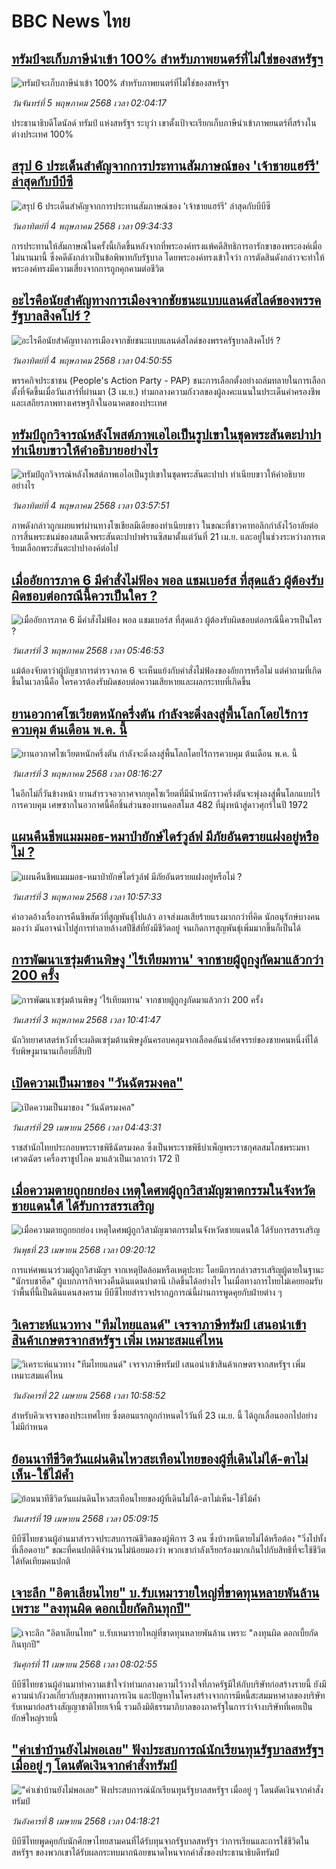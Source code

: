 # BBC News ไทย## [ทรัมป์จะเก็บภาษีนำเข้า 100% สำหรับภาพยนตร์ที่ไม่ใช่ของสหรัฐฯ](https://www.bbc.com/thai/articles/c9vewmj7jw3o?at_campaign=githubrss)![ทรัมป์จะเก็บภาษีนำเข้า 100% สำหรับภาพยนตร์ที่ไม่ใช่ของสหรัฐฯ](https://ichef.bbci.co.uk/ace/standard/240/cpsprodpb/94d6/live/fa434340-2950-11f0-8c66-ebf25fc2cfef.png)_วันจันทร์ที่ 5 พฤษภาคม 2568 เวลา 02:04:17_ประธานาธิบดีโดนัลด์ ทรัมป์ แห่งสหรัฐฯ ระบุว่า เขาตั้งเป้าจะเรียกเก็บภาษีนำเข้าภาพยนตร์ที่สร้างในต่างประเทศ 100%## [สรุป 6 ประเด็นสำคัญจากการประทานสัมภาษณ์ของ 'เจ้าชายแฮร์รี' ล่าสุดกับบีบีซี](https://www.bbc.com/thai/articles/cn5xv376nqqo?at_campaign=githubrss)![สรุป 6 ประเด็นสำคัญจากการประทานสัมภาษณ์ของ 'เจ้าชายแฮร์รี' ล่าสุดกับบีบีซี](https://ichef.bbci.co.uk/ace/standard/240/cpsprodpb/e38b/live/c712af30-279b-11f0-8c66-ebf25fc2cfef.jpg)_วันอาทิตย์ที่ 4 พฤษภาคม 2568 เวลา 09:34:33_การประทานให้สัมภาษณ์ในครั้งนี้เกิดขึ้นหลังจากที่พระองค์ทรงแพ้คดีสิทธิการอารักขาของพระองค์เมื่อไม่นานมานี้ ซึ่งคดีดังกล่าวเป็นข้อพิพาทกับรัฐบาล โดยพระองค์ทรงเข้าใจว่า การตัดสินดังกล่าวจะทำให้พระองค์ทรงมีความเสี่ยงจากการถูกคุกคามต่อชีวิต## [อะไรคือนัยสำคัญทางการเมืองจากชัยชนะแบบแลนด์สไลด์ของพรรครัฐบาลสิงคโปร์ ? ](https://www.bbc.com/thai/articles/cr78y1x3dkyo?at_campaign=githubrss)![อะไรคือนัยสำคัญทางการเมืองจากชัยชนะแบบแลนด์สไลด์ของพรรครัฐบาลสิงคโปร์ ? ](https://ichef.bbci.co.uk/ace/standard/240/cpsprodpb/9195/live/0aae3bc0-2854-11f0-bac4-2778a19e7585.jpg)_วันอาทิตย์ที่ 4 พฤษภาคม 2568 เวลา 04:50:55_พรรคกิจประชาชน (People's Action Party - PAP) ชนะการเลือกตั้งอย่างถล่มทลายในการเลือกตั้งที่จัดขึ้นเมื่อวันเสาร์ที่ผ่านมา (3 เม.ย.) ท่ามกลางความกังวลของผู้ลงคะแนนในประเด็นค่าครองชีพและเสถียรภาพทางเศรษฐกิจในอนาคตของประเทศ## [ทรัมป์ถูกวิจารณ์หลังโพสต์ภาพเอไอเป็นรูปเขาในชุดพระสันตะปาปา ทำเนียบขาวให้คำอธิบายอย่างไร](https://www.bbc.com/thai/articles/cr4ny5n7zngo?at_campaign=githubrss)![ทรัมป์ถูกวิจารณ์หลังโพสต์ภาพเอไอเป็นรูปเขาในชุดพระสันตะปาปา ทำเนียบขาวให้คำอธิบายอย่างไร](https://ichef.bbci.co.uk/ace/standard/240/cpsprodpb/af6a/live/ed2ac520-2860-11f0-b26b-ab62c890638b.jpg)_วันอาทิตย์ที่ 4 พฤษภาคม 2568 เวลา 03:57:51_ภาพดังกล่าวถูกเผยแพร่ผ่านทางโซเชียลมีเดียของทำเนียบขาว ในขณะที่ชาวคาทอลิกกำลังไว้อาลัยต่อการสิ้นพระชนม์ของสมเด็จพระสันตะปาปาฟรานซิสมาตั้งแต่วันที่ 21 เม.ย. และอยู่ในช่วงระหว่างการเตรียมเลือกพระสันตะปาปาองค์ต่อไป## [เมื่ออัยการภาค 6 มีคำสั่งไม่ฟ้อง พอล แชมเบอร์ส ที่สุดแล้ว ผู้ต้องรับผิดชอบต่อกรณีนี้ควรเป็นใคร ?](https://www.bbc.com/thai/articles/c5y6dkk1d72o?at_campaign=githubrss)![เมื่ออัยการภาค 6 มีคำสั่งไม่ฟ้อง พอล แชมเบอร์ส ที่สุดแล้ว ผู้ต้องรับผิดชอบต่อกรณีนี้ควรเป็นใคร ?](https://ichef.bbci.co.uk/ace/standard/240/cpsprodpb/06c0/live/8cfc2f20-2736-11f0-8c66-ebf25fc2cfef.jpg)_วันเสาร์ที่ 3 พฤษภาคม 2568 เวลา 05:46:53_แม้ต้องจับตาว่าผู้บัญชาการตำรวจภาค 6 จะเห็นแย้งกับคำสั่งไม่ฟ้องของอัยการหรือไม่ แต่คำถามที่เกิดขึ้นในเวลานี้คือ ใครควรต้องรับผิดชอบต่อความเสียหายและผลกระทบที่เกิดขึ้น## [ยานอวกาศโซเวียตหนักครึ่งตัน กำลังจะดิ่งลงสู่พื้นโลกโดยไร้การควบคุม ต้นเดือน พ.ค. นี้](https://www.bbc.com/thai/articles/cz01v44g9zyo?at_campaign=githubrss)![ยานอวกาศโซเวียตหนักครึ่งตัน กำลังจะดิ่งลงสู่พื้นโลกโดยไร้การควบคุม ต้นเดือน พ.ค. นี้](https://ichef.bbci.co.uk/ace/standard/240/cpsprodpb/bc2d/live/4bb0e430-277b-11f0-b26b-ab62c890638b.jpg)_วันเสาร์ที่ 3 พฤษภาคม 2568 เวลา 08:16:27_ในอีกไม่กี่วันข้างหน้า ยานสำรวจอวกาศจากยุคโซเวียตที่มีน้ำหนักราวครึ่งตันจะพุ่งลงสู่พื้นโลกแบบไร้การควบคุม เศษซากในอวกาศนี้คือชิ้นส่วนของยานคอสโมส 482 ที่มุ่งหน้าสู่ดาวศุกร์ในปี 1972## [แผนคืนชีพแมมมอธ-หมาป่ายักษ์ไดร์วูล์ฟ มีภัยอันตรายแฝงอยู่หรือไม่ ?](https://www.bbc.com/thai/articles/cgjl95l1xy1o?at_campaign=githubrss)![แผนคืนชีพแมมมอธ-หมาป่ายักษ์ไดร์วูล์ฟ มีภัยอันตรายแฝงอยู่หรือไม่ ?](https://ichef.bbci.co.uk/ace/standard/240/cpsprodpb/a620/live/062e5230-2802-11f0-8c66-ebf25fc2cfef.jpg)_วันเสาร์ที่ 3 พฤษภาคม 2568 เวลา 10:57:33_คำอวดอ้างเรื่องการคืนชีพสัตว์ที่สูญพันธุ์ไปแล้ว อาจส่งผลเสียร้ายแรงมากกว่าที่คิด นักอนุรักษ์บางคนมองว่า มันอาจนำไปสู่การทำลายล้างสปีชีส์ที่ยังมีชีวิตอยู่ จนเกิดการสูญพันธุ์เพิ่มมากขึ้นก็เป็นได้## [การพัฒนาเซรุ่มต้านพิษงู 'ไร้เทียมทาน' จากชายผู้ถูกงูกัดมาแล้วกว่า 200 ครั้ง](https://www.bbc.com/thai/articles/cr5dy34pj4do?at_campaign=githubrss)![การพัฒนาเซรุ่มต้านพิษงู 'ไร้เทียมทาน' จากชายผู้ถูกงูกัดมาแล้วกว่า 200 ครั้ง](https://ichef.bbci.co.uk/ace/standard/240/cpsprodpb/d853/live/fe6df930-2737-11f0-afbf-ddff77f40225.jpg)_วันเสาร์ที่ 3 พฤษภาคม 2568 เวลา 10:41:47_นักวิทยาศาสตร์หวังที่จะผลิตเซรุ่มต้านพิษงูอันครอบคลุมจากเลือดอันน่าอัศจรรย์ของชายคนหนึ่งที่ได้รับพิษงูมานานเกือบยี่สิบปี## [เปิดความเป็นมาของ "วันฉัตรมงคล" ](https://www.bbc.com/thai/articles/cnl9jdgqln0o?at_campaign=githubrss)![เปิดความเป็นมาของ "วันฉัตรมงคล" ](https://ichef.bbci.co.uk/ace/standard/240/cpsprodpb/fe61/live/28983290-e63d-11ed-a142-ab0e42bfd9c3.jpg)_วันเสาร์ที่ 29 เมษายน 2566 เวลา 04:43:31_ราชสำนักไทยประกอบพระราชพิธีฉัตรมงคล ซึ่งเป็นพระราชพิธีบำเพ็ญพระราชกุศลสมโภชพระมหาเศวตฉัตร เครื่องราชูปโภค มาแล้วเป็นเวลากว่า 172 ปี## [เมื่อความตายถูกยกย่อง เหตุใดศพผู้ถูกวิสามัญฆาตกรรมในจังหวัดชายแดนใต้ ได้รับการสรรเสริญ](https://www.bbc.com/thai/articles/c2ern0d99ngo?at_campaign=githubrss)![เมื่อความตายถูกยกย่อง เหตุใดศพผู้ถูกวิสามัญฆาตกรรมในจังหวัดชายแดนใต้ ได้รับการสรรเสริญ](https://ichef.bbci.co.uk/ace/standard/240/cpsprodpb/ac13/live/bdfd7780-2021-11f0-8c2e-77498b1ce297.jpg)_วันพุธที่ 23 เมษายน 2568 เวลา 09:20:12_การแห่ศพแนวร่วมผู้ถูกวิสามัญฯ จากเหตุปิดล้อมหรือเหตุปะทะ โดยมีการกล่าวสรรเสริญผู้ตายในฐานะ "นักรบชาฮีด" ผู้แบกภารกิจทวงคืนดินแดนปาตานี เกิดขึ้นได้อย่างไร ในเมื่อทางการไทยไม่เคยยอมรับว่าพื้นที่นี้เป็นดินแดนสงคราม บีบีซีไทยสำรวจปรากฏการณ์นี้ผ่านการพูดคุยกับฝ่ายต่าง ๆ## [วิเคราะห์แนวทาง "ทีมไทยแลนด์" เจรจาภาษีทรัมป์ เสนอนำเข้าสินค้าเกษตรจากสหรัฐฯ เพิ่ม เหมาะสมแค่ไหน](https://www.bbc.com/thai/articles/cj3xvevym50o?at_campaign=githubrss)![วิเคราะห์แนวทาง "ทีมไทยแลนด์" เจรจาภาษีทรัมป์ เสนอนำเข้าสินค้าเกษตรจากสหรัฐฯ เพิ่ม เหมาะสมแค่ไหน](https://ichef.bbci.co.uk/ace/standard/240/cpsprodpb/31f7/live/78a17520-1e8b-11f0-b1b3-7358f8d35a35.jpg)_วันอังคารที่ 22 เมษายน 2568 เวลา 10:58:52_สำหรับคิวเจรจาของประเทศไทย ซึ่งตอนแรกถูกกำหนดไว้วันที่ 23 เม.ย. นี้ ได้ถูกเลื่อนออกไปอย่างไม่มีกำหนด## [ย้อนนาทีชีวิตวันแผ่นดินไหวสะเทือนไทยของผู้ที่เดินไม่ได้-ตาไม่เห็น-ใช้ไม้ค้ำ](https://www.bbc.com/thai/articles/c8x8rzpld0jo?at_campaign=githubrss)![ย้อนนาทีชีวิตวันแผ่นดินไหวสะเทือนไทยของผู้ที่เดินไม่ได้-ตาไม่เห็น-ใช้ไม้ค้ำ](https://ichef.bbci.co.uk/ace/standard/240/cpsprodpb/e964/live/e00ac3b0-1c3d-11f0-b1b3-7358f8d35a35.jpg)_วันเสาร์ที่ 19 เมษายน 2568 เวลา 05:09:15_บีบีซีไทยชวนผู้อ่านมาสำรวจประสบการณ์ชีวิตของผู้พิการ 3 คน ซึ่งบ้างหนีตายไม่ได้หรือต้อง "วิ่งไปทั้งที่เลือดอาบ" ขณะที่คนปกติดีจำนวนไม่น้อยมองว่า พวกเขากำลังเรียกร้องมากเกินไปกับสิทธิที่จะใช้ชีวิตได้ทัดเทียมคนปกติ## [เจาะลึก "อิตาเลียนไทย" บ.รับเหมารายใหญ่ที่ขาดทุนหลายพันล้าน เพราะ "ลงทุนผิด ดอกเบี้ยกัดกินทุกปี"](https://www.bbc.com/thai/articles/cvgppjnr238o?at_campaign=githubrss)![เจาะลึก "อิตาเลียนไทย" บ.รับเหมารายใหญ่ที่ขาดทุนหลายพันล้าน เพราะ "ลงทุนผิด ดอกเบี้ยกัดกินทุกปี"](https://ichef.bbci.co.uk/ace/standard/240/cpsprodpb/15d4/live/189dd5a0-15e0-11f0-a455-cf1d5f751d2f.jpg)_วันศุกร์ที่ 11 เมษายน 2568 เวลา 08:02:55_บีบีซีไทยชวนผู้อ่านมาทำความเข้าใจว่าท่ามกลางความไว้วางใจที่ภาครัฐมีให้กับบริษัทก่อสร้างรายนี้ ยังมีความน่ากังวลเกี่ยวกับสุขภาพทางการเงิน และปัญหาในโครงสร้างจากการมีหนี้สะสมมหาศาลของบริษัทรับเหมาก่อสร้างสัญญาชาติไทยเจ้านี้ รวมถึงมิติธรรมาภิบาลของภาครัฐในการว่าจ้างบริษัทที่เคยเป็นยักษ์ใหญ่รายนี้## ["ค่าเช่าบ้านยังไม่พอเลย" ฟังประสบการณ์นักเรียนทุนรัฐบาลสหรัฐฯ เมื่ออยู่ ๆ โดนตัดเงินจากคำสั่งทรัมป์](https://www.bbc.com/thai/articles/cewkjr8yny8o?at_campaign=githubrss)!["ค่าเช่าบ้านยังไม่พอเลย" ฟังประสบการณ์นักเรียนทุนรัฐบาลสหรัฐฯ เมื่ออยู่ ๆ โดนตัดเงินจากคำสั่งทรัมป์](https://ichef.bbci.co.uk/ace/standard/240/cpsprodpb/8497/live/99a530e0-066c-11f0-88b7-5556e7b55c5e.jpg)_วันอังคารที่ 8 เมษายน 2568 เวลา 04:18:21_บีบีซีไทยพูดคุยกับนักศึกษาไทยสามคนที่ได้รับทุนจากรัฐบาลสหรัฐฯ ว่าการเรียนและการใช้ชีวิตในสหรัฐฯ ของพวกเขาได้รับผลกระทบมากน้อยขนาดไหนจากคำสั่งของประธานาธิบดีทรัมป์